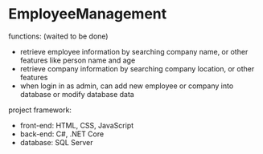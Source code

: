 # EmployeeManagement

functions: (waited to be done)
- retrieve employee information by searching company name, or other features like person name and age
- retrieve company information by searching company location, or other features
- when login in as admin, can add new employee or company into database or modify database data

project framework:
- front-end: HTML, CSS, JavaScript
- back-end: C#, .NET Core
- database: SQL Server
